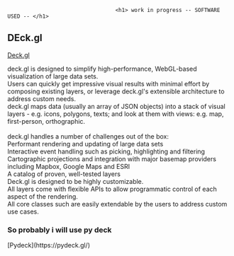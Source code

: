                                       <h1> work in progress -- SOFTWARE USED -- </h1>


<h2>DEck.gl</h2>

[Deck.gl](https://deck.gl/docs)


deck.gl is designed to simplify high-performance, WebGL-based visualization of large data sets. 
<br>Users can quickly get impressive visual results with minimal effort by composing existing layers, or leverage deck.gl's extensible architecture to address custom needs.
<br>
deck.gl maps data (usually an array of JSON objects) into a stack of visual layers - e.g. icons, polygons, texts; 
and look at them with views: e.g. map, first-person, orthographic.<br>
<br>
deck.gl handles a number of challenges out of the box:
<br>
Performant rendering and updating of large data sets<br>
Interactive event handling such as picking, highlighting and filtering<br>
Cartographic projections and integration with major basemap providers including Mapbox, Google Maps and ESRI<br>
A catalog of proven, well-tested layers<br>
Deck.gl is designed to be highly customizable. 
<br>All layers come with flexible APIs to allow programmatic control of each aspect of the rendering. <br>
All core classes such are easily extendable by the users to address custom use cases.


<h3>So probably i will use py deck</h3>
[Pydeck](https://pydeck.gl/)

